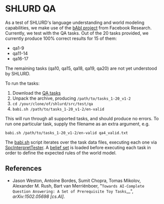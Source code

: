# SHLURD QA

As a test of SHLURD's language understanding and world modeling
capabilities, we make use of the
[bAbI project](https://research.fb.com/downloads/babi/) from Facebook
Research.  Currently, we test with the QA tasks.  Out of the 20 tasks provided, we currently produce 100% correct results for 15 of them:

* qa1-9
* qa11-14
* qa16-17

The remaining tasks (qa10, qa15, qa18, qa19, qa20) are not yet understood
by SHLURD.

To run the tasks:

1. Download the [QA tasks](http://www.thespermwhale.com/jaseweston/babi/tasks_1-20_v1-2.tar.gz)
1. Unpack the archive, producing `/path/to/tasks_1-20_v1-2`
1. `cd /your/clone/of/shlurd/src/test/qa`
1. `babi.sh /path/to/tasks_1-20_v1-2/en-valid`

This will run through all supported tasks, and should produce no errors.
To run one particular task, supply the filename as an extra argument, e.g.

```
babi.sh /path/to/tasks_1-20_v1-2/en-valid qa4_valid.txt
```

The [babi.sh](babi.sh) script iterates over the task data files,
executing each one via
[SpcInterpretTester](../../main/scala/com/lingeringsocket/shlurd/platonic/SpcInterpretTester.scala).
A [belief set](../resources/expect/babi-qa-beliefs.txt) is loaded
before executing each task in order to define the expected rules of
the world model.

## References

* Jason Weston, Antoine Bordes, Sumit Chopra, Tomas Mikolov, Alexander M. 
  Rush, Bart van Merriënboer, "`Towards AI-Complete Question Answering: A Set of Prerequisite Toy Tasks`__", *arXiv:1502.05698 [cs.AI]*.
